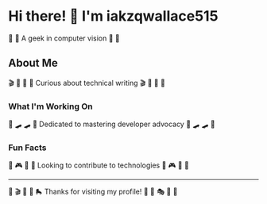 # Hi there! 👋 I'm iakzqwallace515

🎣 🏑 A geek in computer vision 🎣 🏑

## About Me
🎬 🎱 🛶 🎨 Curious about technical writing 🎬 🎱 🛶 🎨

### What I'm Working On
🎸 🛹 🛹 🚣 Dedicated to mastering developer advocacy 🎸 🛹 🛹 🚣

### Fun Facts
🎽 🎮 🎨 🎱 Looking to contribute to technologies 🎽 🎮 🎨 🎱

---
🎾 🎬 🏑 🎨 🛼 Thanks for visiting my profile! 🎪 🎯 🎭 🚣 🎯
